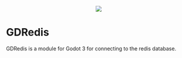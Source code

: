 <p align="center">
   <img src="https://raw.githubusercontent.com/PerduGames/gdredis/master/assets/images/godot-redis.png"/>
</p>



# GDRedis
GDRedis is a module for Godot 3 for connecting to the redis database.

